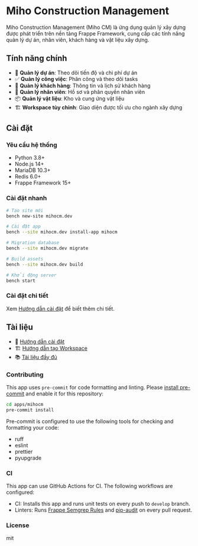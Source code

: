 # Miho Construction Management

Miho Construction Management (Miho CM) là ứng dụng quản lý xây dựng được phát triển trên nền tảng Frappe Framework, cung cấp các tính năng quản lý dự án, nhân viên, khách hàng và vật liệu xây dựng.

## Tính năng chính

- 📁 **Quản lý dự án**: Theo dõi tiến độ và chi phí dự án
- ✅ **Quản lý công việc**: Phân công và theo dõi tasks
- 👥 **Quản lý khách hàng**: Thông tin và lịch sử khách hàng
- 👤 **Quản lý nhân viên**: Hồ sơ và phân quyền nhân viên
- 📦 **Quản lý vật liệu**: Kho và cung ứng vật liệu
- 🏗️ **Workspace tùy chỉnh**: Giao diện được tối ưu cho ngành xây dựng

## Cài đặt

### Yêu cầu hệ thống
- Python 3.8+
- Node.js 14+
- MariaDB 10.3+
- Redis 6.0+
- Frappe Framework 15+

### Cài đặt nhanh

```bash
# Tạo site mới
bench new-site mihocm.dev

# Cài đặt app
bench --site mihocm.dev install-app mihocm

# Migration database
bench --site mihocm.dev migrate

# Build assets
bench --site mihocm.dev build

# Khởi động server
bench start
```

### Cài đặt chi tiết
Xem [Hướng dẫn cài đặt](docs/installation_guide.md) để biết thêm chi tiết.

## Tài liệu

- 📖 [Hướng dẫn cài đặt](docs/installation_guide.md)
- 🏗️ [Hướng dẫn tạo Workspace](docs/workspace_guide.md)
- 📚 [Tài liệu đầy đủ](docs/README.md)

### Contributing

This app uses `pre-commit` for code formatting and linting. Please [install pre-commit](https://pre-commit.com/#installation) and enable it for this repository:

```bash
cd apps/mihocm
pre-commit install
```

Pre-commit is configured to use the following tools for checking and formatting your code:

- ruff
- eslint
- prettier
- pyupgrade

### CI

This app can use GitHub Actions for CI. The following workflows are configured:

- CI: Installs this app and runs unit tests on every push to `develop` branch.
- Linters: Runs [Frappe Semgrep Rules](https://github.com/frappe/semgrep-rules) and [pip-audit](https://pypi.org/project/pip-audit/) on every pull request.


### License

mit
